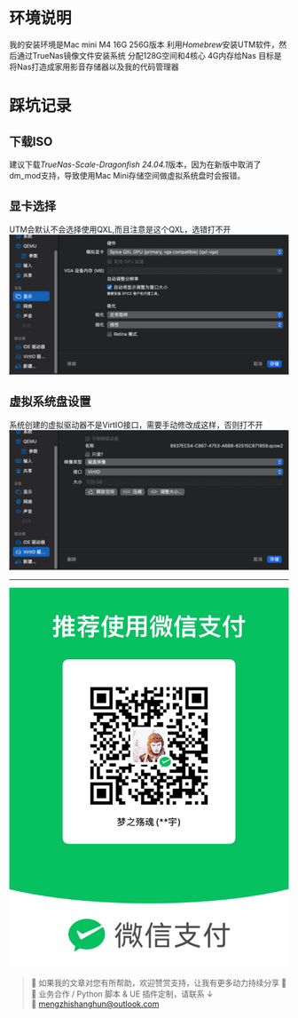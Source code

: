 # 环境说明
我的安装环境是Mac mini M4 16G 256G版本
利用*Homebrew*安装UTM软件，然后通过TrueNas镜像文件安装系统
分配128G空间和4核心 4G内存给Nas 
目标是将Nas打造成家用影音存储器以及我的代码管理器

# 踩坑记录
## 下载ISO
建议下载*TrueNas-Scale-Dragonfish 24.04.1*版本，因为在新版中取消了dm_mod支持，导致使用Mac Mini存储空间做虚拟系统盘时会报错。

## 显卡选择
UTM会默认不会选择使用QXL,而且注意是这个QXL，选错打不开
![](https://raw.githubusercontent.com/mengzhishanghun/mengzhishanghun/main/Blog/Assets/Pasted%20image%2020250617100218.png)

## 虚拟系统盘设置
系统创建的虚拟驱动器不是VirtIO接口，需要手动修改成这样，否则打不开
![](https://raw.githubusercontent.com/mengzhishanghun/mengzhishanghun/main/Blog/Assets/Pasted%20image%2020250617100257.png)

---

![微信支付](https://raw.githubusercontent.com/mengzhishanghun/mengzhishanghun/main/PayCodes/WeChatPay.jpg)

> 📢 如果我的文章对您有所帮助，欢迎赞赏支持，让我有更多动力持续分享 🙏  
> 💼 业务合作 / Python 脚本 & UE 插件定制，请联系 ↓  
> 📧 [mengzhishanghun@outlook.com](mengzhishanghun@outlook.com)
